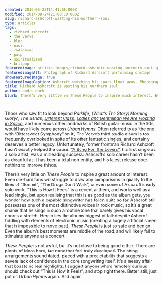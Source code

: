 ```yaml
---
created: 2016-05-23T14:41:50.000Z
modified: 2017-09-24T21:08:28.000Z
slug: richard-ashcroft-wasting-his-northern-soul
type: articles
tags:
  - richard ashcroft
  - the verve
  - blur
  - oasis
  - radiohead
  - pulp
  - spiritualized
  - britpop
featuredimage: article-images/richard-ashcroft-wasting-northern-soul.jpg
featuredimageAlt: Photograph of Richard Ashcroft performing onstage
showFeaturedImage: true
featuredImageCaption: Ashcroft watching his spark float away. Photograph by Ashcroft10 on Flickr
title: Richard Ashcroft is wasting his northern soul
author: andre-dack
blurb: There’s very little on These People to inspire much interest. Even die-hard fans will struggle to hear Richard Ashcroft at his best.

---
```


Those who saw fit to look beyond *Parklife*, *(What’s The Story) Morning Glory?*, *The Bends*, [*Different Class*](/reviews/pulp-different-class/), [*Ladies and Gentleman We Are Floating in Space*](/reviews/spiritualized-ladies-and-gentleman-we-are-floating-in-space/), and numerous other landmarks of British guitar music in the 90s, would have likely come across [*Urban Hymns*](/reviews/the-verve-urban-hymns/). Often referred to as ‘the one with “Bittersweet Symphony” on it’, The Verve’s third studio album is too frequently overlooked in spite of its other fantastic singles, and certainly deserves a better legacy. Unfortunately, former frontman Richard Ashcroft hasn’t exactly helped the cause. [“A Song For The Lovers”](https://www.youtube.com/watch?v=3FVwCm1u8mA), his first single as a solo artist, was a misleading success: Ashcroft’s solo career hasn’t been as dreadful as it has been a total non-entity, and his latest release does nothing to improve things.

There’s very little on *These People* to inspire a great amount of interest. Even die-hard fans will struggle to draw any comparisons in quality to the likes of “Sonnet”, “The Drugs Don’t Work”, or even some of Ashcroft’s early solo work. “This is How It Feels” is a decent anthem, and works well as a lead single, but upon realising that this is as good as the album gets, you wonder how such a capable songwriter has fallen quite so far. Ashcroft still possesses one of the most distinctive voices in rock music, so it’s a great shame that he sings in such a routine tone that barely gives his vocal chords a stretch. Herein lies the albums biggest pitfall: despite Ashcroft fiddling with elements of electronic music (creating a hugely artificial sheen that is impossible to move past), *These People* is just so safe and benign. Even the album’s best moments are middle of the road, and will likely fail to stimulate anyone at a concert.

*These People* is not awful, but it’s not close to being good either. There are plenty of ideas here, but none that feel truly developed. The string arrangements sound dated, placed with a predictability that suggests a severe lack of confidence in the core songwriting itself. It’s a messy affair that boasts no real highlights. I suggest anyone who’s remotely curious should check out “This is How It Feels”, and stop right there. Better still, just put on *Urban Hymns* again. And again.